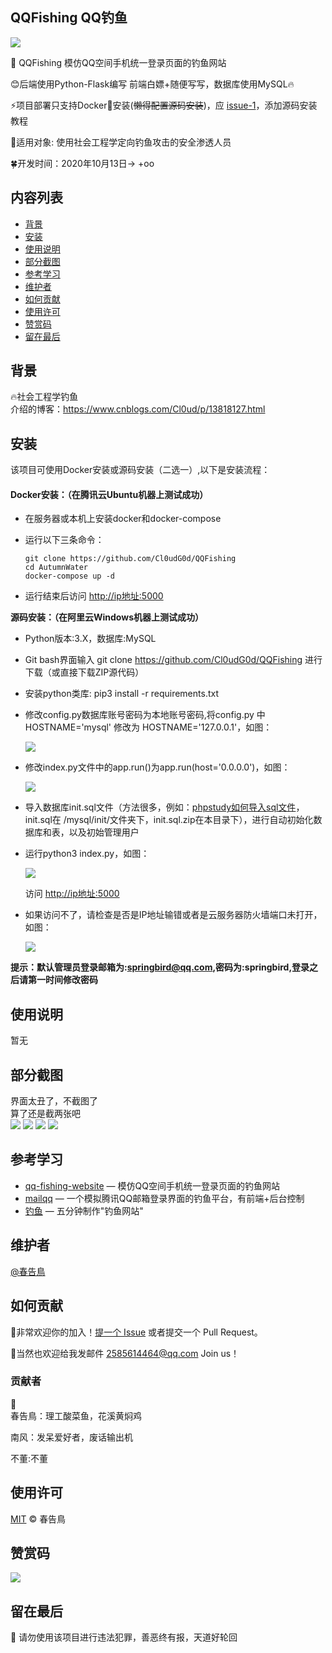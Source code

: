 ## QQFishing QQ钓鱼

![](https://github.com/Cl0udG0d/QQFishing/blob/master/static/images/fishing.png)

🚀 QQFishing 模仿QQ空间手机统一登录页面的钓鱼网站

:blush:后端使用Python-Flask编写 前端白嫖+随便写写，数据库使用MySQL🔥

:zap:项目部署只支持Docker:whale:安装(~~懒得配置源码安装~~)，应 [issue-1](https://github.com/Cl0udG0d/QQFishing/issues/1)，添加源码安装教程

:trident:适用对象: 使用社会工程学定向钓鱼攻击的安全渗透人员

:four_leaf_clover:开发时间：2020年10月13日-> +oo  

## 内容列表

- [背景](#背景)
- [安装](#安装)
- [使用说明](#使用说明)
- [部分截图](#部分截图)
- [参考学习](#参考学习)
- [维护者](#维护者)
- [如何贡献](#如何贡献)
- [使用许可](#使用许可)
- [赞赏码](#赞赏码)
- [留在最后](#留在最后)

## 背景

:fire:社会工程学钓鱼  
介绍的博客：https://www.cnblogs.com/Cl0ud/p/13818127.html

## 安装
该项目可使用Docker安装或源码安装（二选一）,以下是安装流程：

#### **Docker安装：**（在腾讯云Ubuntu机器上测试成功）

+ 在服务器或本机上安装docker和docker-compose

+ 运行以下三条命令：

  ```shell
  git clone https://github.com/Cl0udG0d/QQFishing
  cd AutumnWater
  docker-compose up -d
  ```

+ 运行结束后访问 [http://ip地址:5000](http://ip:5000/)

**源码安装：（在阿里云Windows机器上测试成功）**

- Python版本:3.X，数据库:MySQL

- Git bash界面输入 git clone https://github.com/Cl0udG0d/QQFishing 进行下载（或直接下载ZIP源代码）

- 安装python类库: pip3 install -r requirements.txt

- 修改config.py数据库账号密码为本地账号密码,将config.py 中 HOSTNAME='mysql' 修改为 HOSTNAME='127.0.0.1'，如图：

  ![](https://github.com/Cl0udG0d/QQFishing/blob/master/static/images/4.png)

- 修改index.py文件中的app.run()为app.run(host='0.0.0.0')，如图：

  ![](https://github.com/Cl0udG0d/QQFishing/blob/master/static/images/2.png)

- 导入数据库init.sql文件（方法很多，例如：[phpstudy如何导入sql文件](https://www.php.cn/php-ask-424960.html)，init.sql在 /mysql/init/文件夹下，init.sql.zip在本目录下），进行自动初始化数据库和表，以及初始管理用户

- 运行python3 index.py，如图：

  ![](https://github.com/Cl0udG0d/QQFishing/blob/master/static/images/1.png)

  访问 [http://ip地址:5000](http://ip:5000/)

- 如果访问不了，请检查是否是IP地址输错或者是云服务器防火墙端口未打开，如图：

  ![](https://github.com/Cl0udG0d/QQFishing/blob/master/static/images/3.png)

**提示：默认管理员登录邮箱为:[springbird@qq.com](mailto:springbird@qq.com),密码为:springbird,登录之后请第一时间修改密码**



## 使用说明
暂无

## 部分截图
界面太丑了，不截图了  
算了还是截两张吧  
![](https://github.com/Cl0udG0d/QQFishing/blob/master/static/images/index1.png)
![](https://github.com/Cl0udG0d/QQFishing/blob/master/static/images/index2.png)
![](https://github.com/Cl0udG0d/QQFishing/blob/master/static/images/index3.png)
![](https://github.com/Cl0udG0d/QQFishing/blob/master/static/images/index4.png)


## 参考学习

- [qq-fishing-website](https://github.com/ChinaVeryNb/qq-fishing-website) — 模仿QQ空间手机统一登录页面的钓鱼网站
- [mailqq](https://github.com/Escher1108/mailqq) — 一个模拟腾讯QQ邮箱登录界面的钓鱼平台，有前端+后台控制
- [钓鱼](https://github.com/icindy/diaoyu) — 五分钟制作"钓鱼网站"

## 维护者

[@春告鳥](https://github.com/Cl0udG0d)

## 如何贡献

:beer:非常欢迎你的加入！[提一个 Issue](https://github.com/Cl0udG0d/QQFishing/issues/new) 或者提交一个 Pull Request。

:beers:当然也欢迎给我发邮件  2585614464@qq.com Join us！


### 贡献者

:jack_o_lantern:  
春告鳥：理工酸菜鱼，花溪黄焖鸡  

南风：发呆爱好者，废话输出机

不董:不董

## 使用许可

[MIT](LICENSE)  © 春告鳥

## 赞赏码

![](https://github.com/Cl0udG0d/QQFishing/blob/master/static/images/%E8%B5%9E%E8%B5%8F%E7%A0%81.png)

## 留在最后

:gift_heart: 请勿使用该项目进行违法犯罪，善恶终有报，天道好轮回
